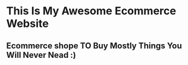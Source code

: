 # This Is My Awesome Ecommerce Website
## Ecommerce shope TO Buy Mostly Things You Will Never Nead :)


